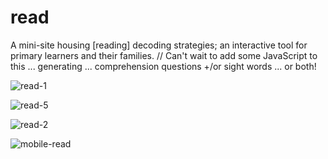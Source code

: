 # read
A mini-site housing [reading] decoding strategies; an interactive tool for primary learners and their families.  // Can't wait to add some JavaScript to this ... generating ... comprehension questions +/or sight words ... or both! 

![read-1](https://user-images.githubusercontent.com/44883733/54650449-fc448c00-4a84-11e9-898c-ad4f7caf35d7.png)

![read-5](https://user-images.githubusercontent.com/44883733/54650455-036b9a00-4a85-11e9-9860-0814f447826a.png)

![read-2](https://user-images.githubusercontent.com/44883733/54650458-09617b00-4a85-11e9-8197-caf294fe904b.png)

![mobile-read](https://user-images.githubusercontent.com/44883733/54706549-9227f780-4b15-11e9-9841-d2da99bdc563.png)

